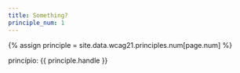 ```yaml
---
title: Something?
principle_num: 1
---
```


{% assign principle = site.data.wcag21.principles.num[page.num] %}
   <p>princípio: {{ principle.handle }} </p>
